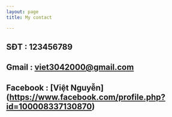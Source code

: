 ```yaml
---
layout: page
title: My contact

---
```


SĐT : 123456789
---------------

Gmail : viet3042000@gmail.com
-----------------------------

Facebook : [Việt Nguyễn] (https://www.facebook.com/profile.php?id=100008337130870)
---------------------------------------------------------------------------------
